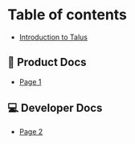 # Table of contents

* [Introduction to Talus](README.md)

## 🎒 Product Docs <a href="#products" id="products"></a>

* [Page 1](products/page-1.md)

## 💻 Developer Docs <a href="#devs" id="devs"></a>

* [Page 2](devs/page-2.md)
